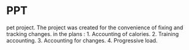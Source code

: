 # PPT
pet project. The project was created for the convenience of fixing and tracking changes. in the plans : 1. Accounting of calories. 2. Training accounting. 3. Accounting for changes. 4. Progressive load.
